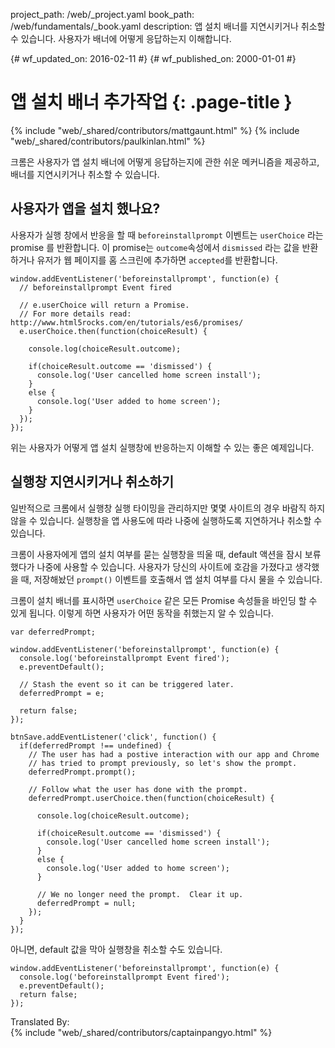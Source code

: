 project_path: /web/_project.yaml
book_path: /web/fundamentals/_book.yaml
description: 앱 설치 배너를 지연시키거나 취소할 수 있습니다. 사용자가 배너에 어떻게 응답하는지 이해합니다.

{# wf_updated_on: 2016-02-11 #}
{# wf_published_on: 2000-01-01 #}

# 앱 설치 배너 추가작업 {: .page-title }

{% include "web/_shared/contributors/mattgaunt.html" %}
{% include "web/_shared/contributors/paulkinlan.html" %}



크롬은 사용자가 앱 설치 배너에 어떻게 응답하는지에 관한 쉬운 메커니즘을 제공하고, 배너를 지연시키거나 취소할 수 있습니다.


## 사용자가 앱을 설치 했나요?

사용자가 실행 창에서 반응을 할 때 `beforeinstallprompt` 이벤트는 `userChoice` 라는 promise 를 반환합니다. 이 promise는 `outcome`속성에서 `dismissed` 라는 값을 반환하거나 유저가 웹 페이지를 홈 스크린에 추가하면 `accepted`를 반환합니다.


    window.addEventListener('beforeinstallprompt', function(e) {
      // beforeinstallprompt Event fired
    
      // e.userChoice will return a Promise.
      // For more details read: http://www.html5rocks.com/en/tutorials/es6/promises/
      e.userChoice.then(function(choiceResult) {
    
        console.log(choiceResult.outcome);
    
        if(choiceResult.outcome == 'dismissed') {
          console.log('User cancelled home screen install');
        }
        else {
          console.log('User added to home screen');
        }
      });
    });
    

위는 사용자가 어떻게 앱 설치 실행창에 반응하는지 이해할 수 있는 좋은 예제입니다.

## 실행창 지연시키거나 취소하기

일반적으로 크롬에서 실행창 실행 타이밍을 관리하지만 몇몇 사이트의 경우 바람직 하지 않을 수 있습니다.
실행창을 앱 사용도에 따라 나중에 실행하도록 지연하거나 취소할 수 있습니다.

크롬이 사용자에게 앱의 설치 여부를 묻는 실행창을 띄울 때, default 액션을 잠시 보류 했다가 나중에 사용할 수 있습니다. 사용자가 당신의 사이트에 호감을 가졌다고 생각했을 때, 저장해놨던 `prompt()` 이벤트를 호출해서 앱 설치 여부를 다시 물을 수 있습니다.

크롬이 설치 배너를 표시하면 `userChoice` 같은 모든 Promise 속성들을 바인딩 할 수 있게 됩니다.
이렇게 하면 사용자가 어떤 동작을 취했는지 알 수 있습니다.


    
    var deferredPrompt;
    
    window.addEventListener('beforeinstallprompt', function(e) {
      console.log('beforeinstallprompt Event fired');
      e.preventDefault();
    
      // Stash the event so it can be triggered later.
      deferredPrompt = e;
    
      return false;
    });
    
    btnSave.addEventListener('click', function() {
      if(deferredPrompt !== undefined) {
        // The user has had a postive interaction with our app and Chrome
        // has tried to prompt previously, so let's show the prompt.
        deferredPrompt.prompt();
    
        // Follow what the user has done with the prompt.
        deferredPrompt.userChoice.then(function(choiceResult) {
    
          console.log(choiceResult.outcome);
    
          if(choiceResult.outcome == 'dismissed') {
            console.log('User cancelled home screen install');
          }
          else {
            console.log('User added to home screen');
          }
    
          // We no longer need the prompt.  Clear it up.
          deferredPrompt = null;
        });
      }
    });
    

아니면, default 값을 막아 실행창을 취소할 수도 있습니다.


    window.addEventListener('beforeinstallprompt', function(e) {
      console.log('beforeinstallprompt Event fired');
      e.preventDefault();
      return false;
    });

Translated By:    
{% include "web/_shared/contributors/captainpangyo.html" %}
